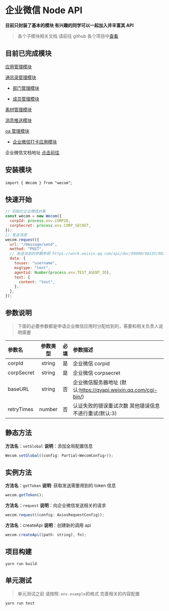 # 企业微信 Node API

**目前只封装了基本的模块 有兴趣的同学可以一起加入并丰富其 API**

> 各个子模块相关文档 请前往 github 各个项目中[查看](wecom/tree/master/src)

## 目前已完成模块

[应用管理模块](wecom/tree/master/src/agent)

[通讯录管理模块](wecom/tree/master/src/directory)

- [部门管理模块](wecom/tree/master/src/directory/department)

- [成员管理模块](wecom/tree/master/src/directory/user)

[素材管理模块](wecom/tree/master/src/media)

[消息推送模块](wecom/tree/master/src/message)

[oa 管理模块](wecom/tree/master/src/oa)

- [企业微信打卡应用模块](wecom/tree/master/src/oa/checkin)

企业微信文档地址 [点击前往](https://work.weixin.qq.com/api/doc/90000/90135/90236)

## 安装模块

`import { Wecom } from "wecom"`;

## 快速开始

```javascript
// 初始化企业微信对象
const wecom = new Wecom({
  corpId: process.env.CORPID,
  corpSecret: process.env.CORP_SECRET,
});
// 发送消息
wecom.request({
  url: "/message/send",
  method: "POST",
  // 发送消息的参数参照 https://work.weixin.qq.com/api/doc/90000/90135/90236
  data: {
    touser: "username",
    msgtype: "text",
    agentid: Number(process.env.TEST_AGENT_ID),
    text: {
      content: "test",
    },
  },
});
```

## 参数说明

> 下面的必要参数都是申请企业微信应用时分配给到的，需要和相关负责人说明需要

| 参数名     | 参数类型 | 必填 | 参数描述                                                       |
| :--------- | :------: | :--: | :------------------------------------------------------------- |
| corpId     |  string  |  是  | 企业微信 corpid                                                |
| corpSecret |  string  |  是  | 企业微信 corpsecret                                            |
| baseURL    |  string  |  否  | 企业微信服务器地址 (默认:https://qyapi.weixin.qq.com/cgi-bin/) |
| retryTimes |  number  |  否  | 认证失败的错误重试次数 其他错误信息不进行重试(默认:3)          |

## 静态方法

**方法名**：`setGlobal`
**说明**：添加全局配置信息

```javascript
Wecom.setGlobal((config: Partial<WecomConfig>));
```

## 实例方法

**方法名**：`getToken`
**说明**: 获取发送需要用到的 token 信息

```javascript
wecom.getToken();
```

**方法名**：`request`
**说明**：向企业微信发送相关的请求

```javascript
wecom.request((config: AxiosRequestConfig));
```

**方法名**：createApi
**说明**：创建新的调用 api

```javascript
wecom.createApi((path: string), fn);
```

## 项目构建

```shell
yarn run build
```

## 单元测试

> 单元测试之前 请按照`.env.example`的格式 完善相关的内容配置

```shell
yarn run test
```
